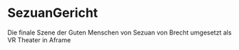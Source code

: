 # SezuanGericht

Die finale Szene der Guten Menschen von Sezuan von Brecht umgesetzt als VR Theater in Aframe

